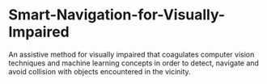 # Smart-Navigation-for-Visually-Impaired
 An assistive method for visually impaired that coagulates computer vision techniques and machine learning concepts in order to detect, navigate and avoid collision with objects encountered in the vicinity.
